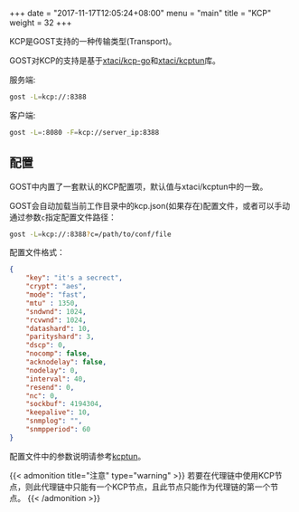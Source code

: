 +++
date = "2017-11-17T12:05:24+08:00"
menu = "main"
title = "KCP"
weight = 32
+++

KCP是GOST支持的一种传输类型(Transport)。

GOST对KCP的支持是基于[xtaci/kcp-go](https://github.com/xtaci/kcp-go)和[xtaci/kcptun](https://github.com/xtaci/kcptun)库。

服务端:

```bash
gost -L=kcp://:8388
```

客户端:

```bash
gost -L=:8080 -F=kcp://server_ip:8388
```

## 配置

GOST中内置了一套默认的KCP配置项，默认值与xtaci/kcptun中的一致。

GOST会自动加载当前工作目录中的kcp.json(如果存在)配置文件，或者可以手动通过参数`c`指定配置文件路径：

```bash
gost -L=kcp://:8388?c=/path/to/conf/file
```

配置文件格式：

```json
{
    "key": "it's a secrect",
    "crypt": "aes",
    "mode": "fast",
    "mtu" : 1350,
    "sndwnd": 1024,
    "rcvwnd": 1024,
    "datashard": 10,
    "parityshard": 3,
    "dscp": 0,
    "nocomp": false,
    "acknodelay": false,
    "nodelay": 0,
    "interval": 40,
    "resend": 0,
    "nc": 0,
    "sockbuf": 4194304,
    "keepalive": 10,
    "snmplog": "",
    "snmpperiod": 60
}
```

配置文件中的参数说明请参考[kcptun](https://github.com/xtaci/kcptun#usage)。

{{< admonition title="注意" type="warning" >}}
若要在代理链中使用KCP节点，则此代理链中只能有一个KCP节点，且此节点只能作为代理链的第一个节点。
{{< /admonition >}}
